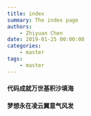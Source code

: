 ```yaml
---
title: index
summary: The index page
authors:
    - Zhiyuan Chen
date: 2019-01-25 00:00:00
categories: 
    - master
tags:
    - master
---
```

#### 代码成就万世基积沙填海

#### 梦想永在凌云翼意气风发
